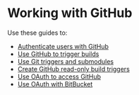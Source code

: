 # Working with GitHub

Use these guides to:

* [Authenticate users with GitHub][auth-users]
* [Use GitHub to trigger builds][trigger-builds]
* [Use Git triggers and submodules][triggers-submodules]
* [Create GitHub read-only build triggers][ro-triggers]
* [Use OAuth to access GitHub][oauth-access]
* [Use OAuth with BitBucket][oauth-bitbucket]


[auth-users]: github-auth.md
[trigger-builds]: github-build.md
[triggers-submodules]: http://docs.quay.io/guides/git-submodules.html
[ro-triggers]: http://docs.quay.io/guides/github-read-only.html
[oauth-access]: github-app.md
[oauth-bitbucket]: bitbucket-app.md
